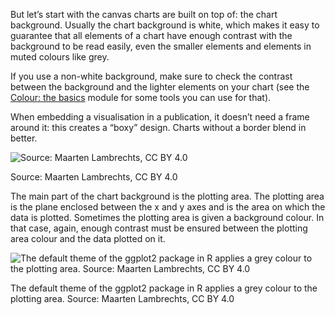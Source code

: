 But let’s start with the canvas charts are built on top of: the chart background. Usually the chart background is white, which makes it easy to guarantee that all elements of a chart have enough contrast with the background to be read easily, even the smaller elements and elements in muted colours like grey.

If you use a non-white background, make sure to check the contrast between the background and the lighter elements on your chart (see the [Colour: the basics](Colour%20the%20basics%20a90e331756d2497aa8b2b3ce26b9e3de.md) module for some tools you can use for that).

When embedding a visualisation in a publication, it doesn’t need a frame around it: this creates a “boxy” design. Charts without a border blend in better.

![Source: Maarten Lambrechts, CC BY 4.0](Design%20of%20chart%20elements%204102ea0d355c42149d1061e60bfd32a8/frameborder2x.png)

Source: Maarten Lambrechts, CC BY 4.0

The main part of the chart background is the plotting area. The plotting area is the plane enclosed between the x and y axes and is the area on which the data is plotted. Sometimes the plotting area is given a background colour. In that case, again, enough contrast must be ensured between the plotting area colour and the data plotted on it.

![The default theme of the ggplot2 package in R applies a grey colour to the plotting area. Source: Maarten Lambrechts, CC BY 4.0](Design%20of%20chart%20elements%204102ea0d355c42149d1061e60bfd32a8/default-ggplot.png)

The default theme of the ggplot2 package in R applies a grey colour to the plotting area. Source: Maarten Lambrechts, CC BY 4.0
